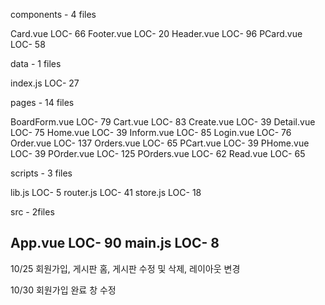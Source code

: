 components - 4 files

Card.vue LOC- 66 Footer.vue LOC- 20 Header.vue LOC- 96 PCard.vue LOC- 58

data - 1 files

index.js LOC- 27

pages - 14 files

BoardForm.vue LOC- 79 Cart.vue LOC- 83 Create.vue LOC- 39 Detail.vue LOC- 75 Home.vue LOC- 39 Inform.vue LOC- 85 Login.vue LOC- 76 Order.vue LOC- 137 Orders.vue LOC- 65 PCart.vue LOC- 39 PHome.vue LOC- 39 POrder.vue LOC- 125 POrders.vue LOC- 62 Read.vue LOC- 65

scripts - 3 files

lib.js LOC- 5 router.js LOC- 41 store.js LOC- 18

src - 2files

App.vue LOC- 90 main.js LOC- 8
-------------------------------------------------------------

10/25 회원가입, 게시판 홈, 게시판 수정 및 삭제, 레이아웃 변경

10/30 회원가입 완료 창 수정
